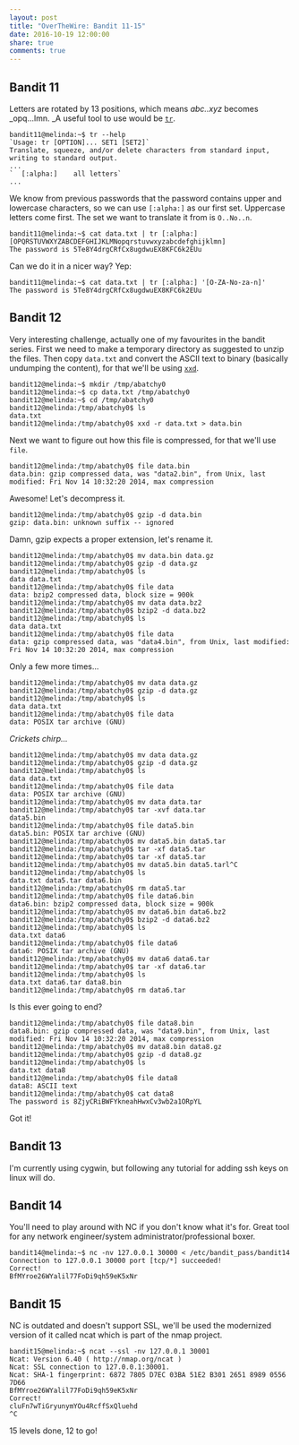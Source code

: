 ```yaml
---
layout: post
title: "OverTheWire: Bandit 11-15"
date: 2016-10-19 12:00:00
share: true
comments: true
---
```


## Bandit 11

Letters are rotated by 13 positions, which means _abc..xyz_ becomes _opq...lmn. _A useful tool to use would be [`tr`](http://www.tutorialspoint.com/unix_commands/tr.htm). 

```console
bandit11@melinda:~$ tr --help
`Usage: tr [OPTION]... SET1 [SET2]`
Translate, squeeze, and/or delete characters from standard input,
writing to standard output.
...
`  [:alpha:]    all letters`
...
```

We know from previous passwords that the password contains upper and lowercase characters, so we can use `[:alpha:]` as our first set. Uppercase letters come first. The set we want to translate it from is `O..No..n`.

```console
bandit11@melinda:~$ cat data.txt | tr [:alpha:] [OPQRSTUVWXYZABCDEFGHIJKLMNopqrstuvwxyzabcdefghijklmn]
The password is 5Te8Y4drgCRfCx8ugdwuEX8KFC6k2EUu
```

Can we do it in a nicer way? Yep:

```console
bandit11@melinda:~$ cat data.txt | tr [:alpha:] '[O-ZA-No-za-n]'
The password is 5Te8Y4drgCRfCx8ugdwuEX8KFC6k2EUu
```

## Bandit 12

Very interesting challenge, actually one of my favourites in the bandit series. First we need to make a temporary directory as suggested to unzip the files. Then copy `data.txt` and convert the ASCII text to binary (basically undumping the content), for that we'll be using [`xxd`](http://linuxcommand.org/man_pages/xxd1.html).

```console
bandit12@melinda:~$ mkdir /tmp/abatchy0
bandit12@melinda:~$ cp data.txt /tmp/abatchy0
bandit12@melinda:~$ cd /tmp/abatchy0
bandit12@melinda:/tmp/abatchy0$ ls
data.txt
bandit12@melinda:/tmp/abatchy0$ xxd -r data.txt > data.bin
```

Next we want to figure out how this file is compressed, for that we'll use `file`.

```console
bandit12@melinda:/tmp/abatchy0$ file data.bin
data.bin: gzip compressed data, was "data2.bin", from Unix, last modified: Fri Nov 14 10:32:20 2014, max compression
```

Awesome! Let's decompress it.

```console
bandit12@melinda:/tmp/abatchy0$ gzip -d data.bin
gzip: data.bin: unknown suffix -- ignored
```

Damn, gzip expects a proper extension, let's rename it.

```console
bandit12@melinda:/tmp/abatchy0$ mv data.bin data.gz
bandit12@melinda:/tmp/abatchy0$ gzip -d data.gz
bandit12@melinda:/tmp/abatchy0$ ls
data data.txt
bandit12@melinda:/tmp/abatchy0$ file data
data: bzip2 compressed data, block size = 900k
bandit12@melinda:/tmp/abatchy0$ mv data data.bz2
bandit12@melinda:/tmp/abatchy0$ bzip2 -d data.bz2
bandit12@melinda:/tmp/abatchy0$ ls
data data.txt
bandit12@melinda:/tmp/abatchy0$ file data
data: gzip compressed data, was "data4.bin", from Unix, last modified: Fri Nov 14 10:32:20 2014, max compression
```

Only a few more times...

```console
bandit12@melinda:/tmp/abatchy0$ mv data data.gz
bandit12@melinda:/tmp/abatchy0$ gzip -d data.gz
bandit12@melinda:/tmp/abatchy0$ ls
data data.txt
bandit12@melinda:/tmp/abatchy0$ file data
data: POSIX tar archive (GNU)
```

_Crickets chirp..._

```console
bandit12@melinda:/tmp/abatchy0$ mv data data.gz
bandit12@melinda:/tmp/abatchy0$ gzip -d data.gz
bandit12@melinda:/tmp/abatchy0$ ls
data data.txt
bandit12@melinda:/tmp/abatchy0$ file data
data: POSIX tar archive (GNU)
bandit12@melinda:/tmp/abatchy0$ mv data data.tar
bandit12@melinda:/tmp/abatchy0$ tar -xvf data.tar
data5.bin
bandit12@melinda:/tmp/abatchy0$ file data5.bin
data5.bin: POSIX tar archive (GNU)
bandit12@melinda:/tmp/abatchy0$ mv data5.bin data5.tar
bandit12@melinda:/tmp/abatchy0$ tar -xf data5.tar
bandit12@melinda:/tmp/abatchy0$ tar -xf data5.tar
bandit12@melinda:/tmp/abatchy0$ mv data5.bin data5.tarl^C
bandit12@melinda:/tmp/abatchy0$ ls
data.txt data5.tar data6.bin
bandit12@melinda:/tmp/abatchy0$ rm data5.tar
bandit12@melinda:/tmp/abatchy0$ file data6.bin
data6.bin: bzip2 compressed data, block size = 900k
bandit12@melinda:/tmp/abatchy0$ mv data6.bin data6.bz2
bandit12@melinda:/tmp/abatchy0$ bzip2 -d data6.bz2
bandit12@melinda:/tmp/abatchy0$ ls
data.txt data6
bandit12@melinda:/tmp/abatchy0$ file data6
data6: POSIX tar archive (GNU)
bandit12@melinda:/tmp/abatchy0$ mv data6 data6.tar
bandit12@melinda:/tmp/abatchy0$ tar -xf data6.tar
bandit12@melinda:/tmp/abatchy0$ ls
data.txt data6.tar data8.bin
bandit12@melinda:/tmp/abatchy0$ rm data6.tar
```

Is this ever going to end?

```console
bandit12@melinda:/tmp/abatchy0$ file data8.bin
data8.bin: gzip compressed data, was "data9.bin", from Unix, last modified: Fri Nov 14 10:32:20 2014, max compression
bandit12@melinda:/tmp/abatchy0$ mv data8.bin data8.gz
bandit12@melinda:/tmp/abatchy0$ gzip -d data8.gz
bandit12@melinda:/tmp/abatchy0$ ls
data.txt data8
bandit12@melinda:/tmp/abatchy0$ file data8
data8: ASCII text
bandit12@melinda:/tmp/abatchy0$ cat data8
The password is 8ZjyCRiBWFYkneahHwxCv3wb2a1ORpYL
```

Got it!


## Bandit 13

I'm currently using cygwin, but following any tutorial for adding ssh keys on linux will do.

## Bandit 14

You'll need to play around with NC if you don't know what it's for. Great tool for any network engineer/system administrator/professional boxer.

```console
bandit14@melinda:~$ nc -nv 127.0.0.1 30000 < /etc/bandit_pass/bandit14
Connection to 127.0.0.1 30000 port [tcp/*] succeeded!
Correct!
BfMYroe26WYalil77FoDi9qh59eK5xNr
```

## Bandit 15

NC is outdated and doesn't support SSL, we'll be used the modernized version
of it called ncat which is part of the nmap project.

```console
bandit15@melinda:~$ ncat --ssl -nv 127.0.0.1 30001
Ncat: Version 6.40 ( http://nmap.org/ncat )
Ncat: SSL connection to 127.0.0.1:30001.
Ncat: SHA-1 fingerprint: 6872 7805 D7EC 03BA 51E2 B301 2651 8989 0556 7D66
BfMYroe26WYalil77FoDi9qh59eK5xNr
Correct!
cluFn7wTiGryunymYOu4RcffSxQluehd
^C
```

15 levels done, 12 to go!